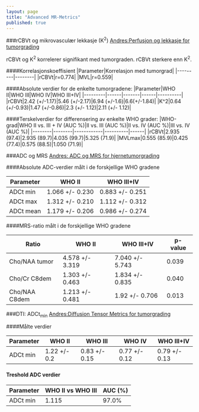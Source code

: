 ```yaml
---
layout: page
title: "Advanced MR-Metrics"
published: true
---
```


###rCBVt og mikrovasculær lekkasje (K<sup>2</sup>)
[Andres:Perfusjon og lekkasje for tumorgrading](http://www.ncbi.nlm.nih.gov/pubmed/20857284)

rCBVt og K<sup>2</sup> korrelerer signifikant med tumorgraden. rCBVt sterkere enn K<sup>2</sup>. 

####Korrelasjonskoeffisient 
|Parameter|Korrelasjon med tumorgrad|
|---------|--------|
|rCBVt|r=0.774|
|MVL|r=0.559|


    
####Absolute verdier for de enkelte tumorgradene:
|Parameter|WHO II|WHO III|WHO IV|WHO III+IV|
|---------|------|-------|------|----------|
|rCBVt|2.42 (+/-1.17)|5.46 (+/-2.17)|6.94 (+/-1.6)|6.6(+/-1.84)|
|K^2|0.64 (+/-0.93)|1.47 (+/-0.86)|2.3 (+/- 1.12)|2.11 (+/- 1.12)|



####Terskelverdier for differensering av enkelte WHO grader:
|WHO-grad|WHO II vs. III + IV (AUC %)|II vs. III (AUC %)|II vs. IV (AUC %)|III vs. IV (AUC %)|
|--------|--------|------------|----------|------|
|rCBVt|2.935 (97.4)|2.935 (89.7)|4.035 (99.7)|5.325 (71.9)|
|MVLmax|0.555 (85.9)|0.425 (77.4)|0.575 (88.5)|1.050 (71.9)|

###ADC og MRS
[Andres: ADC og MRS for hjernetumorgrading](http://www.ncbi.nlm.nih.gov/pubmed/20708868)

####Absolute ADC-verdier målt i de forskjellige WHO gradene

|Parameter|WHO II|WHO III+IV|
|---------|------|----------|
|ADCt min|1.066 +/- 0.230|0.883 +/- 0.251|
|ADCt max|1.312 +/- 0.210|1.112 +/- 0.312|
|ADCt mean|1.179 +/- 0.206|0.986 +/- 0.274|

####MRS-ratio målt i de forskjellige WHO gradene

|Ratio|WHO II|WHO III+IV|p-value|
|-----|------|----------|-------|
|Cho/NAA tumor|4.578 +/- 3.319|7.040 +/- 5.743|0.039|
|Cho/Cr C8dem|1.303 +/- 0.463|1.834 +/- 0.835|0.040|
|Cho/NAA C8dem|1.213 +/- 0.481|1.92 +/- 0.706|0.013|

###DTI: ADCt<sub>min</sub>
[Andres:Diffusion Tensor Metrics for tumorgrading](http://www.ncbi.nlm.nih.gov/pubmed/24457139)

####Målte verdier

|Parameter|WHO II|WHO III|WHO IV|WHO III+IV|
|---------|------|-------|------|----------|
|ADCt min|1.22 +/- 0.2|0.83 +/- 0.15|0.77 +/- 0.12|0.79 +/- 0.13|

#### Treshold ADC verdier

|Parameter|WHO II vs WHO III|AUC (%)|
|---------|-----------------|-------|
|ADCt min|1.115|97.0%|